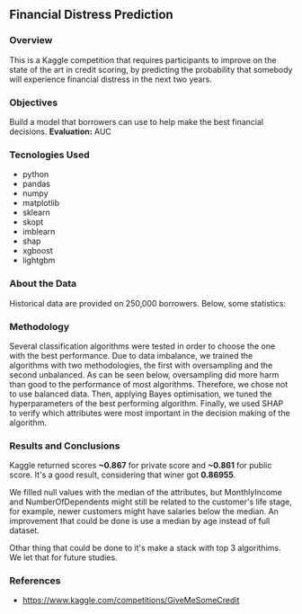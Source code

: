 ## Financial Distress Prediction
### Overview
This is a Kaggle competition that requires participants to improve on the state of the art in credit scoring, by predicting the probability that somebody will experience financial distress in the next two years.
### Objectives
Build a model that borrowers can use to help make the best financial decisions. **Evaluation:** AUC
### Tecnologies Used
* python
* pandas
* numpy
* matplotlib
* sklearn
* skopt
* imblearn
* shap
* xgboost
* lightgbm
### About the Data
Historical data are provided on 250,000 borrowers. Below, some statistics:




### Methodology
Several classification algorithms were tested in order to choose the one with the best performance. Due to data imbalance, we trained the algorithms with two methodologies, the first with oversampling and the second unbalanced. As can be seen below, oversampling did more harm than good to the performance of most algorithms. Therefore, we chose not to use balanced data. Then, applying Bayes optimisation, we tuned the hyperparameters of the best performing algorithm. Finally, we used SHAP to verify which attributes were most important in the decision making of the algorithm.
### Results and Conclusions
Kaggle returned scores **~0.867** for private score and **~0.861** for public score. It's a good result, considering that winer got **0.86955**.

We filled null values with the median of the attributes, but MonthlyIncome and NumberOfDependents might still be related to the customer's life stage, for example, newer customers might have salaries below the median. An improvement that could be done is use a median by age instead of full dataset.

Othar thing that could be done to it's make a stack with top 3 algorithims. We let that for future studies.

### References
* https://www.kaggle.com/competitions/GiveMeSomeCredit
